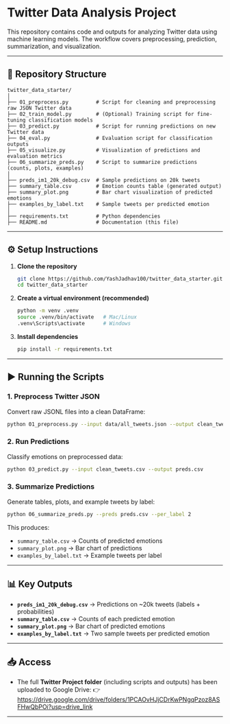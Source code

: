 # Twitter Data Analysis Project

This repository contains code and outputs for analyzing Twitter data using machine learning models. The workflow covers preprocessing, prediction, summarization, and visualization.

---

## 📂 Repository Structure

```
twitter_data_starter/
│
├── 01_preprocess.py         # Script for cleaning and preprocessing raw JSON Twitter data
├── 02_train_model.py        # (Optional) Training script for fine-tuning classification models
├── 03_predict.py            # Script for running predictions on new Twitter data
├── 04_eval.py               # Evaluation script for classification outputs
├── 05_visualize.py          # Visualization of predictions and evaluation metrics
├── 06_summarize_preds.py    # Script to summarize predictions (counts, plots, examples)
│
├── preds_im1_20k_debug.csv  # Sample predictions on 20k tweets
├── summary_table.csv        # Emotion counts table (generated output)
├── summary_plot.png         # Bar chart visualization of predicted emotions
├── examples_by_label.txt    # Sample tweets per predicted emotion
│
├── requirements.txt         # Python dependencies
├── README.md                # Documentation (this file)
```

---

## ⚙️ Setup Instructions

1. **Clone the repository**

   ```bash
   git clone https://github.com/YashJadhav100/twitter_data_starter.git
   cd twitter_data_starter
   ```

2. **Create a virtual environment (recommended)**

   ```bash
   python -m venv .venv
   source .venv/bin/activate   # Mac/Linux
   .venv\Scripts\activate      # Windows
   ```

3. **Install dependencies**

   ```bash
   pip install -r requirements.txt
   ```

---

## ▶️ Running the Scripts

### 1. Preprocess Twitter JSON

Convert raw JSONL files into a clean DataFrame:

```bash
python 01_preprocess.py --input data/all_tweets.json --output clean_tweets.csv
```

### 2. Run Predictions

Classify emotions on preprocessed data:

```bash
python 03_predict.py --input clean_tweets.csv --output preds.csv
```

### 3. Summarize Predictions

Generate tables, plots, and example tweets by label:

```bash
python 06_summarize_preds.py --preds preds.csv --per_label 2
```

This produces:

* `summary_table.csv` → Counts of predicted emotions
* `summary_plot.png` → Bar chart of predictions
* `examples_by_label.txt` → Example tweets per label

---

## 📊 Key Outputs

* **`preds_im1_20k_debug.csv`** → Predictions on \~20k tweets (labels + probabilities)
* **`summary_table.csv`** → Counts of each predicted emotion
* **`summary_plot.png`** → Bar chart of predicted emotions
* **`examples_by_label.txt`** → Two sample tweets per predicted emotion

---

## 📥 Access

* The full **Twitter Project folder** (including scripts and outputs) has been uploaded to Google Drive:
  👉 https://drive.google.com/drive/folders/1PCAOvHJjCDrKwPNgqPzoz8ASFHwQbPOi?usp=drive_link

---
